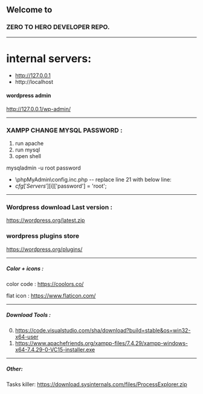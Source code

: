 ## Welcome to 
### ZERO TO HERO DEVELOPER REPO.





_______

# internal servers:

- http://127.0.0.1
- http://localhost



#### wordpress admin

http://127.0.0.1/wp-admin/







_______

### XAMPP CHANGE MYSQL PASSWORD :

1. run apache
2. run mysql
3. open shell

mysqladmin -u root password 

- \phpMyAdmin\config.inc.php -- replace line 21 with below line: 
- $cfg['Servers'][$i]['password'] = 'root';


_______

### Wordpress download Last version :

https://wordpress.org/latest.zip


### wordpress plugins store

https://wordpress.org/plugins/
_______

##### Color + icons :

color code :
https://coolors.co/

flat icon :
https://www.flaticon.com/


_______

##### Download Tools :

0. https://code.visualstudio.com/sha/download?build=stable&os=win32-x64-user
1. https://www.apachefriends.org/xampp-files/7.4.29/xampp-windows-x64-7.4.29-0-VC15-installer.exe
_______

##### Other:

Tasks killer:
https://download.sysinternals.com/files/ProcessExplorer.zip
